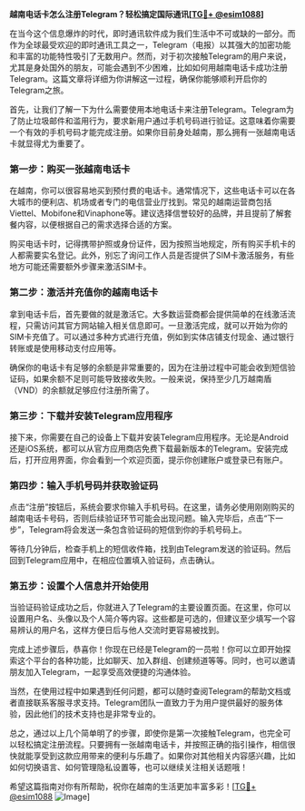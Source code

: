 **越南电话卡怎么注册Telegram？轻松搞定国际通讯[[TG💪+ @esim1088](https://t.me/s/esim1088)]**

在当今这个信息爆炸的时代，即时通讯软件成为我们生活中不可或缺的一部分。而作为全球最受欢迎的即时通讯工具之一，Telegram（电报）以其强大的加密功能和丰富的功能特性吸引了无数用户。然而，对于初次接触Telegram的用户来说，尤其是身处国外的朋友，可能会遇到不少困难，比如如何用越南电话卡成功注册Telegram。这篇文章将详细为你讲解这一过程，确保你能够顺利开启你的Telegram之旅。

首先，让我们了解一下为什么需要使用本地电话卡来注册Telegram。Telegram为了防止垃圾邮件和滥用行为，要求新用户通过手机号码进行验证。这意味着你需要一个有效的手机号码才能完成注册。如果你目前身处越南，那么拥有一张越南电话卡就显得尤为重要了。

### 第一步：购买一张越南电话卡

在越南，你可以很容易地买到预付费的电话卡。通常情况下，这些电话卡可以在各大城市的便利店、机场或者专门的电信营业厅找到。常见的越南运营商包括Viettel、Mobifone和Vinaphone等。建议选择信誉较好的品牌，并且提前了解套餐内容，以便根据自己的需求选择合适的方案。

购买电话卡时，记得携带护照或身份证件，因为按照当地规定，所有购买手机卡的人都需要实名登记。此外，别忘了询问工作人员是否提供了SIM卡激活服务，有些地方可能还需要额外步骤来激活SIM卡。

### 第二步：激活并充值你的越南电话卡

拿到电话卡后，首先要做的就是激活它。大多数运营商都会提供简单的在线激活流程，只需访问其官方网站输入相关信息即可。一旦激活完成，就可以开始为你的SIM卡充值了。可以通过多种方式进行充值，例如到实体店铺支付现金、通过银行转账或是使用移动支付应用等。

确保你的电话卡有足够的余额是非常重要的，因为在注册过程中可能会收到短信验证码，如果余额不足则可能导致接收失败。一般来说，保持至少几万越南盾（VND）的余额就足够应付注册所需了。

### 第三步：下载并安装Telegram应用程序

接下来，你需要在自己的设备上下载并安装Telegram应用程序。无论是Android还是iOS系统，都可以从官方应用商店免费下载最新版本的Telegram。安装完成后，打开应用界面，你会看到一个欢迎页面，提示你创建账户或登录已有账户。

### 第四步：输入手机号码并获取验证码

点击“注册”按钮后，系统会要求你输入手机号码。在这里，请务必使用刚刚购买的越南电话卡号码，否则后续验证环节可能会出现问题。输入完毕后，点击“下一步”，Telegram将会发送一条包含验证码的短信到你的手机号码上。

等待几分钟后，检查手机上的短信收件箱，找到由Telegram发送的验证码。然后回到Telegram应用中，在相应位置填入验证码，点击确认。

### 第五步：设置个人信息并开始使用

当验证码验证成功之后，你就进入了Telegram的主要设置页面。在这里，你可以设置用户名、头像以及个人简介等内容。这些都是可选的，但建议至少填写一个容易辨认的用户名，这样方便日后与他人交流时更容易被找到。

完成上述步骤后，恭喜你！你现在已经是Telegram的一员啦！你可以立即开始探索这个平台的各种功能，比如聊天、加入群组、创建频道等等。同时，也可以邀请朋友加入Telegram，一起享受高效便捷的沟通体验。

当然，在使用过程中如果遇到任何问题，都可以随时查阅Telegram的帮助文档或者直接联系客服寻求支持。Telegram团队一直致力于为用户提供最好的服务体验，因此他们的技术支持也是非常专业的。

总之，通过以上几个简单明了的步骤，即使你是第一次接触Telegram，也完全可以轻松搞定注册流程。只要拥有一张越南电话卡，并按照正确的指引操作，相信很快就能享受到这款应用带来的便利与乐趣了。如果你对其他相关内容感兴趣，比如如何切换语言、如何管理隐私设置等，也可以继续关注相关话题哦！

希望这篇指南对你有所帮助，祝你在越南的生活更加丰富多彩！[[TG💪+ @esim1088](https://t.me/s/esim1088) ![Image](https://i.postimg.cc/4NQfJmqS/Snipaste-2025-05-13-00-14-12.png)]